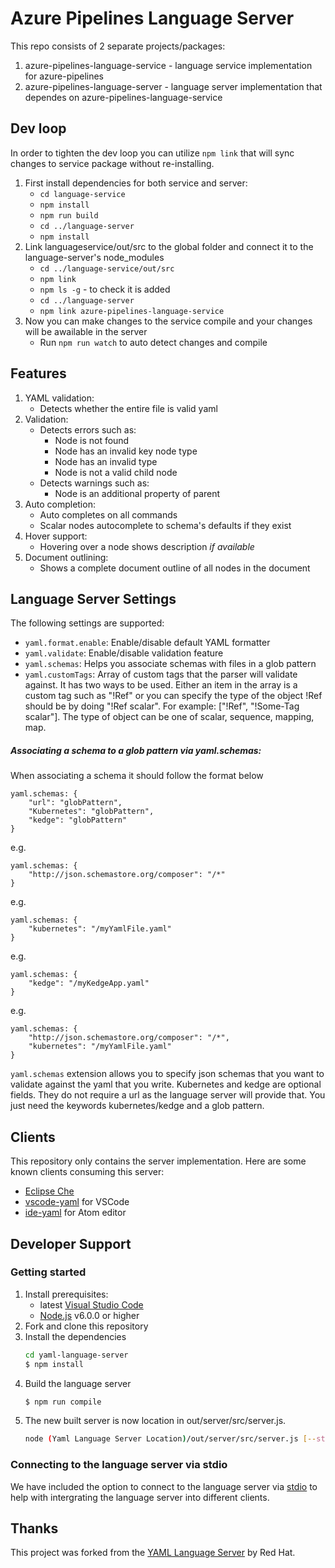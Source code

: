 # Azure Pipelines Language Server

This repo consists of 2 separate projects/packages:
1. azure-pipelines-language-service - language service implementation for azure-pipelines
2. azure-pipelines-language-server - language server implementation that dependes on azure-pipelines-language-service

## Dev loop
In order to tighten the dev loop you can utilize `npm link` that will sync changes to service package without re-installing.
 
 1. First install dependencies for both service and server:
    * `cd language-service`
    * `npm install`
    * `npm run build`
    * `cd ../language-server`
    * `npm install`
2. Link languageservice/out/src to the global folder and connect it to the language-server's node_modules
    * `cd ../language-service/out/src`
    * `npm link`
    * `npm ls -g` - to check it is added
    * `cd ../language-server`
    * `npm link azure-pipelines-language-service`
3. Now you can make changes to the service compile and your changes will be awailable in the server
    * Run `npm run watch` to auto detect changes and compile

## Features

1. YAML validation:
    * Detects whether the entire file is valid yaml
2. Validation:
    * Detects errors such as:
        * Node is not found
        * Node has an invalid key node type
        * Node has an invalid type
        * Node is not a valid child node
    * Detects warnings such as:
        * Node is an additional property of parent
3. Auto completion:
    * Auto completes on all commands
    * Scalar nodes autocomplete to schema's defaults if they exist
4. Hover support:
    * Hovering over a node shows description *if available*
5. Document outlining:
    * Shows a complete document outline of all nodes in the document

## Language Server Settings

The following settings are supported:
* `yaml.format.enable`: Enable/disable default YAML formatter
* `yaml.validate`: Enable/disable validation feature
* `yaml.schemas`: Helps you associate schemas with files in a glob pattern
* `yaml.customTags`: Array of custom tags that the parser will validate against. It has two ways to be used. Either an item in the array is a custom tag such as "!Ref" or you can specify the type of the object !Ref should be by doing "!Ref scalar". For example: ["!Ref", "!Some-Tag scalar"]. The type of object can be one of scalar, sequence, mapping, map.

##### Associating a schema to a glob pattern via yaml.schemas: 
When associating a schema it should follow the format below
```
yaml.schemas: {
    "url": "globPattern",
    "Kubernetes": "globPattern",
    "kedge": "globPattern"
}
```

e.g.
```
yaml.schemas: {
    "http://json.schemastore.org/composer": "/*"
}
```

e.g.

```
yaml.schemas: {
    "kubernetes": "/myYamlFile.yaml"
}
```
e.g.
```
yaml.schemas: {
    "kedge": "/myKedgeApp.yaml"
}
```

e.g.
```
yaml.schemas: {
    "http://json.schemastore.org/composer": "/*",
    "kubernetes": "/myYamlFile.yaml"
}
```

`yaml.schemas` extension allows you to specify json schemas that you want to validate against the yaml that you write. Kubernetes and kedge are optional fields. They do not require a url as the language server will provide that. You just need the keywords kubernetes/kedge and a glob pattern.

## Clients
This repository only contains the server implementation. Here are some known clients consuming this server:

* [Eclipse Che](https://www.eclipse.org/che/)
* [vscode-yaml](https://marketplace.visualstudio.com/items?itemName=redhat.vscode-yaml) for VSCode
* [ide-yaml](https://atom.io/packages/ide-yaml) for Atom editor

## Developer Support

### Getting started
1. Install prerequisites:
   * latest [Visual Studio Code](https://code.visualstudio.com/)
   * [Node.js](https://nodejs.org/) v6.0.0 or higher
2. Fork and clone this repository
3. Install the dependencies
	```bash
    cd yaml-language-server
	$ npm install
	```
4. Build the language server
	```bash
	$ npm run compile
	```
5. The new built server is now location in out/server/src/server.js.
	```bash
	node (Yaml Language Server Location)/out/server/src/server.js [--stdio]
	```

### Connecting to the language server via stdio
We have included the option to connect to the language server via [stdio](https://github.com/redhat-developer/yaml-language-server/blob/681985b5a059c2cb55c8171235b07e1651b6c546/src/server.ts#L46-L51) to help with intergrating the language server into different clients.

## Thanks

This project was forked from the [YAML Language Server](https://github.com/redhat-developer/yaml-language-server) by Red Hat.
